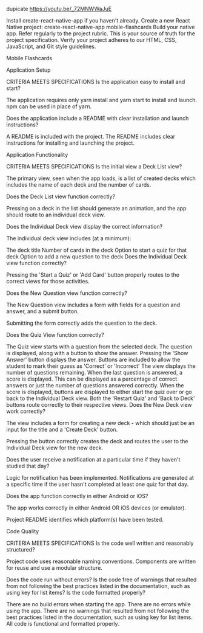 dupicate
https://youtu.be/_72MNWWaJuE

Install create-react-native-app if you haven't already.
Create a new React Native project: create-react-native-app mobile-flashcards
Build your native app.
Refer regularly to the project rubric. This is your source of truth for the project specification.
Verify your project adheres to our HTML, CSS, JavaScript, and Git style guidelines.


Mobile Flashcards

Application Setup

CRITERIA
MEETS SPECIFICATIONS
Is the application easy to install and start?

The application requires only yarn install and yarn start to install and launch. npm can be used in place of yarn.

Does the application include a README with clear installation and launch instructions?

A README is included with the project. The README includes clear instructions for installing and launching the project.

Application Functionality

CRITERIA
MEETS SPECIFICATIONS
Is the initial view a Deck List view?

The primary view, seen when the app loads, is a list of created decks which includes the name of each deck and the number of cards.

Does the Deck List view function correctly?

Pressing on a deck in the list should generate an animation, and the app should route to an individual deck view.

Does the Individual Deck view display the correct information?

The individual deck view includes (at a minimum):

The deck title
Number of cards in the deck
Option to start a quiz for that deck
Option to add a new question to the deck
Does the Individual Deck view function correctly?

Pressing the 'Start a Quiz' or 'Add Card' button properly routes to the correct views for those activities.

Does the New Question view function correctly?

The New Question view includes a form with fields for a question and answer, and a submit button.

Submitting the form correctly adds the question to the deck.

Does the Quiz View function correctly?

The Quiz view starts with a question from the selected deck.
The question is displayed, along with a button to show the answer.
Pressing the 'Show Answer' button displays the answer.
Buttons are included to allow the student to mark their guess as 'Correct' or 'Incorrect'
The view displays the number of questions remaining.
When the last question is answered, a score is displayed. This can be displayed as a percentage of correct answers or just the number of questions answered correctly.
When the score is displayed, buttons are displayed to either start the quiz over or go back to the Individual Deck view.
Both the 'Restart Quiz' and 'Back to Deck' buttons route correctly to their respective views.
Does the New Deck view work correctly?

The view includes a form for creating a new deck - which should just be an input for the title and a 'Create Deck' button.

Pressing the button correctly creates the deck and routes the user to the Individual Deck view for the new deck.

Does the user receive a notification at a particular time if they haven't studied that day?

Logic for notification has been implemented. Notifications are generated at a specific time if the user hasn't completed at least one quiz for that day.

Does the app function correctly in either Android or iOS?

The app works correctly in either Android OR iOS devices (or emulator).

Project README identifies which platform(s) have been tested.

Code Quality

CRITERIA
MEETS SPECIFICATIONS
Is the code well written and reasonably structured?

Project code uses reasonable naming conventions. Components are written for reuse and use a modular structure.

Does the code run without errors? Is the code free of warnings that resulted from not following the best practices listed in the documentation, such as using key for list items? Is the code formatted properly?

There are no build errors when starting the app. There are no errors while using the app. There are no warnings that resulted from not following the best practices listed in the documentation, such as using key for list items. All code is functional and formatted properly.



